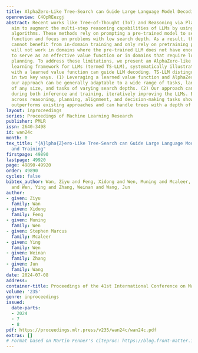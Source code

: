 ```yaml
---
title: AlphaZero-Like Tree-Search can Guide Large Language Model Decoding and Training
openreview: C4OpREezgj
abstract: Recent works like Tree-of-Thought (ToT) and Reasoning via Planning (RAP)
  aim to augment the multi-step reasoning capabilities of LLMs by using tree-search
  algorithms. These methods rely on prompting a pre-trained model to serve as a value
  function and focus on problems with low search depth. As a result, these methods
  cannot benefit from in-domain training and only rely on pretraining process — they
  will not work in domains where the pre-trained LLM does not have enough knowledge
  to serve as an effective value function or in domains that require long-horizon
  planning. To address these limitations, we present an AlphaZero-like tree-search
  learning framework for LLMs (termed TS-LLM), systematically illustrating how tree-search
  with a learned value function can guide LLM decoding. TS-LLM distinguishes itself
  in two key ways. (1) Leveraging a learned value function and AlphaZero-like algorithms,
  our approach can be generally adaptable to a wide range of tasks, language models
  of any size, and tasks of varying search depths. (2) Our approach can guide LLMs
  during both inference and training, iteratively improving the LLMs. Empirical results
  across reasoning, planning, alignment, and decision-making tasks show that TS-LLM
  outperforms existing approaches and can handle trees with a depth of 64.
layout: inproceedings
series: Proceedings of Machine Learning Research
publisher: PMLR
issn: 2640-3498
id: wan24c
month: 0
tex_title: "{A}lpha{Z}ero-Like Tree-Search can Guide Large Language Model Decoding
  and Training"
firstpage: 49890
lastpage: 49920
page: 49890-49920
order: 49890
cycles: false
bibtex_author: Wan, Ziyu and Feng, Xidong and Wen, Muning and Mcaleer, Stephen Marcus
  and Wen, Ying and Zhang, Weinan and Wang, Jun
author:
- given: Ziyu
  family: Wan
- given: Xidong
  family: Feng
- given: Muning
  family: Wen
- given: Stephen Marcus
  family: Mcaleer
- given: Ying
  family: Wen
- given: Weinan
  family: Zhang
- given: Jun
  family: Wang
date: 2024-07-08
address:
container-title: Proceedings of the 41st International Conference on Machine Learning
volume: '235'
genre: inproceedings
issued:
  date-parts:
  - 2024
  - 7
  - 8
pdf: https://proceedings.mlr.press/v235/wan24c/wan24c.pdf
extras: []
# Format based on Martin Fenner's citeproc: https://blog.front-matter.io/posts/citeproc-yaml-for-bibliographies/
---
```

